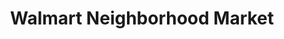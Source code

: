---
title: "Walmart Neighborhood Market"
url: /omaha/walmart-neighborhood-market/
shop: supermarket
---